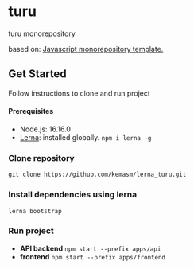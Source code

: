 # turu
turu monorepository

based on:
[Javascript monorepository template.](https://github.com/erzhtor/javascript-monorepo-with-lerna)


## Get Started
Follow instructions to clone and run project

#### Prerequisites
- Node.js: 16.16.0
- [Lerna](https://github.com/lerna/lerna): installed globally. `npm i lerna -g`

### Clone repository
`git clone https://github.com/kemasm/lerna_turu.git`

### Install dependencies using lerna
`lerna bootstrap`

### Run project
- **API backend**
`npm start --prefix apps/api`
- **frontend**
`npm start --prefix apps/frontend`
